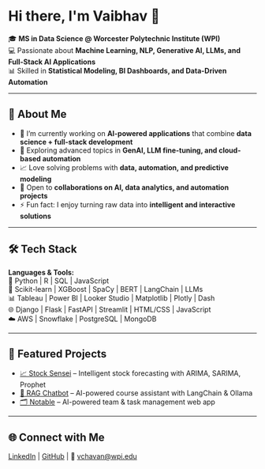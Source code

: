 # Hi there, I'm Vaibhav 👋  

🎓 **MS in Data Science @ Worcester Polytechnic Institute (WPI)**  
💻 Passionate about **Machine Learning, NLP, Generative AI, LLMs, and Full-Stack AI Applications**  
📊 Skilled in **Statistical Modeling, BI Dashboards, and Data-Driven Automation**  

---

## 🚀 About Me  
- 🔭 I’m currently working on **AI-powered applications** that combine **data science + full-stack development**  
- 🌱 Exploring advanced topics in **GenAI, LLM fine-tuning, and cloud-based automation**  
- 📈 Love solving problems with **data, automation, and predictive modeling**  
- 🤝 Open to **collaborations on AI, data analytics, and automation projects**  
- ⚡ Fun fact: I enjoy turning raw data into **intelligent and interactive solutions**  

---

## 🛠️ Tech Stack  
**Languages & Tools:**  
🐍 Python | R | SQL | JavaScript  
🤖 Scikit-learn | XGBoost | SpaCy | BERT | LangChain | LLMs  
📊 Tableau | Power BI | Looker Studio | Matplotlib | Plotly | Dash  
🌐 Django | Flask | FastAPI | Streamlit | HTML/CSS | JavaScript  
☁️ AWS | Snowflake | PostgreSQL | MongoDB  

---

## 📌 Featured Projects  
- [📈 Stock Sensei](https://github.com/VaibhavChavan049/StockSensei) – Intelligent stock forecasting with ARIMA, SARIMA, Prophet  
- [🤖 RAG Chatbot](https://github.com/VaibhavChavan049/RAG-Chatbot-using-Ollama-and-Langchain) – AI-powered course assistant with LangChain & Ollama  
- [🗂️ Notable](https://github.com/VaibhavChavan049/Notable) – AI-powered team & task management web app  

---

## 🌐 Connect with Me  
[LinkedIn](https://www.linkedin.com/in/vaibhav-chavan-702760231/) | [GitHub](https://github.com/VaibhavChavan049) | 📧 vchavan@wpi.edu

